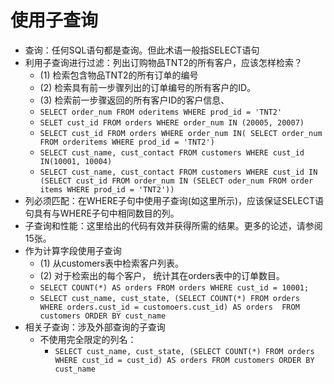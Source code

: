 # 使用子查询

- 查询：任何SQL语句都是查询。但此术语一般指SELECT语句
- 利用子查询进行过滤：列出订购物品TNT2的所有客户，应该怎样检索？
  - (1) 检索包含物品TNT2的所有订单的编号
  - (2) 检索具有前一步骤列出的订单编号的所有客户的ID。
  - (3) 检索前一步骤返回的所有客户ID的客户信息、
  - `SELECT order_num FROM oderitems WHERE prod_id = 'TNT2'`
  - `SELET cust_id FROM orders WHERE order_num IN (20005, 20007)`
  - `SELECT cust_id FROM orders WHERE order_num IN( SELECT order_num FROM orderitems WHERE prod_id = 'TNT2')`
  - `SELECT cust_name, cust_contact FROM customers WHERE cust_id IN(10001, 10004)`
  - `SELECT cust_name, cust_contact FROM customers WHERE cust_id IN (SELECT cust_id FROM order_num IN (SELECT oder_num FROM order items WHERE prod_id = 'TNT2'))`
- 列必须匹配：在WHERE子句中使用子查询(如这里所示)，应该保证SELECT语句具有与WHERE子句中相同数目的列。
- 子查询和性能：这里给出的代码有效并获得所需的结果。更多的论述，请参阅15张。
- 作为计算字段使用子查询
  - (1) 从customers表中检索客户列表。
  - (2) 对于检索出的每个客户， 统计其在orders表中的订单数目。
  - `SELECT COUNT(*) AS orders FROM orders WHERE cust_id = 10001;`
  - `SELECT cust_name, cust_state, (SELECT COUNT(*) FROM orders WHERE orders.cust_id = customoers.cust_id) AS orders  FROM customers ORDER BY cust_name`
- 相关子查询：涉及外部查询的子查询
  - 不使用完全限定的列名：
    - `SELECT cust_name, cust_state, (SELECT COUNT(*) FROM orders WHERE cust_id = cust_id) AS orders FROM customers ORDER BY cust_name`